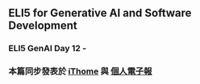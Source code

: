 ## ELI5 for Generative AI and Software Development
### ELI5 GenAI Day 12 - 




### 本篇同步發表於 [iThome](https://ithelp.ithome.com.tw/articles/10346971) 與 [個人電子報](https://memo.jimmyliao.net/)

